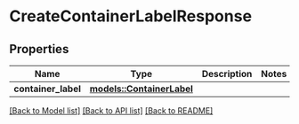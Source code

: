 # CreateContainerLabelResponse

## Properties

Name | Type | Description | Notes
------------ | ------------- | ------------- | -------------
**container_label** | [**models::ContainerLabel**](ContainerLabel.md) |  | 

[[Back to Model list]](../README.md#documentation-for-models) [[Back to API list]](../README.md#documentation-for-api-endpoints) [[Back to README]](../README.md)


